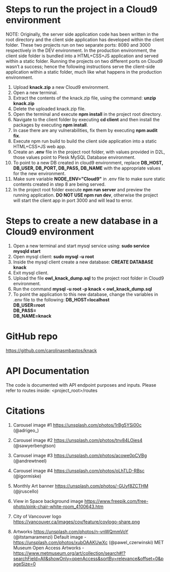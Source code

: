# Steps to run the project in a Cloud9 environment

NOTE: Originally, the server side application code has been written in the root directory and the client side application has developed within the client folder. These two projects run on two separate ports: 8080 and 3000 respectively in the DEV environment. In the production environment, the client side folder is bundled into a HTML+CSS+JS application and served within a static folder. Running the projects on two different ports on Cloud9 wasn’t a success; hence the following instructions serve the client-side application within a static folder, much like what happens in the production environment.

1. Upload **knack.zip** a new Cloud9 environment.
2. Open a new terminal.
3. Extract the contents of the knack.zip file, using the command: **unzip knack.zip**
4. Delete the uploaded knack.zip file.
5. Open the terminal and execute **npm install** in the project root directory.
6. Navigate to the client folder by executing **cd client** and then install the packages by executing **npm install**.
7. In case there are any vulnerabilities, fix them by executing **npm audit fix**.
8. Execute npm run build to build the client side application into a static HTML+CSS+JS web app.
9. Create an **.env** file in the project root folder, with values provided in D2L, those values  point to Plesk MySQL Database environment. 
10. To point to a new DB created in cloud9 environment, replace **DB_HOST, DB_USER, DB_PORT, DB_PASS, DB_NAME** with the appropriate values for the new environment.
11. Make sure variable **NODE_ENV="Cloud9"** in .env file to make sure static contents created in step 8 are being served.
12. In the project root folder execute **npm run server** and preview the running application. **DO NOT USE npm run dev**, otherwise the project will start the client app in port 3000 and will lead to error. 



# Steps to create a new database in a Cloud9 environment

1. Open a new terminal and start mysql service using: **sudo service mysqld start**
2. Open mysql client: **sudo mysql -u root**
3. Inside the mysql client create a new database: **CREATE DATABASE knack**
4. Exit mysql client.
5. Upload the file **owl_knack_dump.sql** to the project root folder in Cloud9 environment.
6. Run the command **mysql -u root -p knack < owl_knack_dump.sql**
7. To point the application to this new database, change the variables in .env file to the following:
**DB_HOST=localhost**<br/>
**DB_USER=root**<br/>
**DB_PASS=**<br/>
**DB_NAME=knack**<br/>


# GitHub repo
https://github.com/carolinasmbastos/knack


# API Documentation
The code is documented with API endpoint purposes and inputs. Please refer to routes inside: <project_root>/routes


# Citations
1. Carousel image #1
https://unsplash.com/photos/1rBg5YSi00c (@adrigeo_)

2. Carousel image #2
https://unsplash.com/photos/tnv84LOjes4 (@sawyerbengtson)

3. Carousel image #3
https://unsplash.com/photos/acowe0pCVBg (@andrewtneel)

4. Carousel image #4
https://unsplash.com/photos/oLhTLD-RBsc (@igormiske)

5. Monthly Art banner
https://unsplash.com/photos/-GUyf8ZCTHM (@jruscello)

6. View in Space background image
https://www.freepik.com/free-photo/pink-chair-white-room_4100643.htm 

7. City of Vancouver logo
https://vancouver.ca/images/cov/feature/covlogo-share.png 

8. Artworks
https://unsplash.com/photos/n-vnWQmmVoY (@itstamaramenzi)
Default image -  https://unsplash.com/photos/xubOAAKUwXc (@pawel_czerwinski)
MET Museum Open Access Artworks - https://www.metmuseum.org/art/collection/search#!?searchField=All&showOnly=openAccess&sortBy=relevance&offset=0&pageSize=0 













